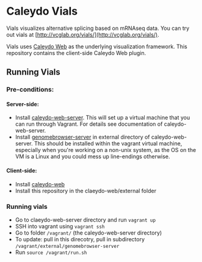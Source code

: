# Caleydo Vials

Vials visualizes alternative splicing based on mRNAseq data. You can try out vials at [http://vcglab.org/vials/](http://vcglab.org/vials/).

Vials uses [Caleydo Web](https://github.com/Caleydo/caleydo-web/) as the underlying visualization framework. This repository contains the client-side Caleydo Web plugin. 

## Running Vials

### Pre-conditions: 
#### Server-side:
 * Install [caleydo-web-server](https://github.com/Caleydo/caleydo-web-server). This will set up a virtual machine that you can run through Vagrant. For details see documentation of caleydo-web-server.
 * Install [genomebrowser-server](https://github.com/Caleydo/genomebrowser-server) in external directory of caleydo-web-server. This should be installed within the vagrant virtual machine, especially when you're working on a non-unix system, as the OS on the VM is a Linux and you could mess up line-endings otherwise.
 
#### Client-side:
 * Install [caleydo-web](https://github.com/Caleydo/caleydo-web)
 * Install this repository in the claeydo-web/external folder

### Running vials
* Go to claeydo-web-server directory and run `vagrant up`
* SSH into vagrant using `vagrant ssh`
* Go to folder `/vagrant/` (the caleydo-web-server directory)
* To update: pull in this direcotry, pull in subdirectory `/vagrant/external/genomebrowser-server`
* Run `source /vagrant/run.sh`




